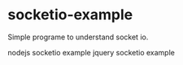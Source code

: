 # socketio-example

Simple programe to understand socket io.

nodejs socketio example
jquery socketio example
